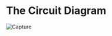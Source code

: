 # The Circuit Diagram
![Capture](https://user-images.githubusercontent.com/112697142/199976563-b97648f8-92b0-4a86-8411-cfcada4bbf35.PNG)
